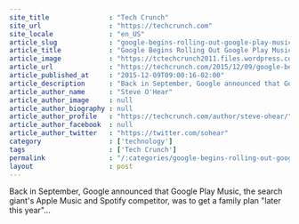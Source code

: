 ```yaml
---
site_title               : "Tech Crunch"
site_url                 : "https://techcrunch.com"
site_locale              : "en_US"
article_slug             : "google-begins-rolling-out-google-play-music-family-plan-s14-99-for-up-to-6-people"
article_title            : "Google Begins Rolling Out Google Play Music Family Plan, $14.99 For Up To 6 People"
article_image            : "https://tctechcrunch2011.files.wordpress.com/2015/09/dsc_0050.jpg?w=764&h=400&crop=1"
article_url              : "https://techcrunch.com/2015/12/09/google-begins-rolling-out-google-play-music-family-plan-14-99-for-up-to-6-people/"
article_published_at     : "2015-12-09T09:00:16-02:00"
article_description      : "Back in September, Google announced that Google Play Music, the search giant's Apple Music and Spotify competitor, was to get a family plan 'later this year'..."
article_author_name      : "Steve O'Hear"
article_author_image     : null
article_author_biography : null
article_author_profile   : "https://techcrunch.com/author/steve-ohear/"
article_author_facebook  : null
article_author_twitter   : "https://twitter.com/sohear"
category                 : ['technology']
tags                     : ['Tech Crunch']
permalink                : "/:categories/google-begins-rolling-out-google-play-music-family-plan-s14-99-for-up-to-6-people/"
layout                   : post
---
```


Back in September, Google announced that Google Play Music, the search giant's Apple Music and Spotify competitor, was to get a family plan "later this year"...
